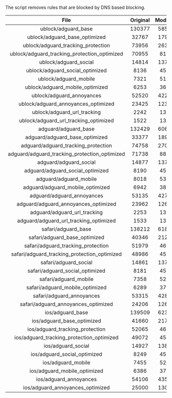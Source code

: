 The script removes rules that are blocked by DNS based blocking.


| File | Original | Modified |
|:----:|:-----:|:-----:|
| ublock/adguard_base | 130377 | 58584 |
| ublock/adguard_base_optimized | 32767 | 17944 |
| ublock/adguard_tracking_protection | 73956 | 26352 |
| ublock/adguard_tracking_protection_optimized | 70955 | 8169 |
| ublock/adguard_social | 14814 | 13731 |
| ublock/adguard_social_optimized | 8136 | 4534 |
| ublock/adguard_mobile | 7321 | 5158 |
| ublock/adguard_mobile_optimized | 6253 | 3682 |
| ublock/adguard_annoyances | 52520 | 42214 |
| ublock/adguard_annoyances_optimized | 23425 | 12317 |
| ublock/adguard_url_tracking | 2242 | 1364 |
| ublock/adguard_url_tracking_optimized | 1522 | 1361 |
| adguard/adguard_base | 132429 | 60680 |
| adguard/adguard_base_optimized | 33377 | 18980 |
| adguard/adguard_tracking_protection | 74758 | 27095 |
| adguard/adguard_tracking_protection_optimized | 71738 | 8896 |
| adguard/adguard_social | 14877 | 13796 |
| adguard/adguard_social_optimized | 8190 | 4585 |
| adguard/adguard_mobile | 8018 | 5345 |
| adguard/adguard_mobile_optimized | 6942 | 3862 |
| adguard/adguard_annoyances | 53135 | 42741 |
| adguard/adguard_annoyances_optimized | 23962 | 12616 |
| adguard/adguard_url_tracking | 2253 | 1373 |
| adguard/adguard_url_tracking_optimized | 1533 | 1370 |
| safari/adguard_base | 138212 | 61887 |
| safari/adguard_base_optimized | 40346 | 21272 |
| safari/adguard_tracking_protection | 51979 | 4689 |
| safari/adguard_tracking_protection_optimized | 48986 | 4537 |
| safari/adguard_social | 14861 | 13777 |
| safari/adguard_social_optimized | 8181 | 4569 |
| safari/adguard_mobile | 7358 | 5200 |
| safari/adguard_mobile_optimized | 6289 | 3718 |
| safari/adguard_annoyances | 53315 | 42843 |
| safari/adguard_annoyances_optimized | 24206 | 12693 |
| ios/adguard_base | 139509 | 62395 |
| ios/adguard_base_optimized | 41660 | 21777 |
| ios/adguard_tracking_protection | 52065 | 4699 |
| ios/adguard_tracking_protection_optimized | 49072 | 4547 |
| ios/adguard_social | 14927 | 13816 |
| ios/adguard_social_optimized | 8249 | 4590 |
| ios/adguard_mobile | 7455 | 5245 |
| ios/adguard_mobile_optimized | 6386 | 3760 |
| ios/adguard_annoyances | 54106 | 43519 |
| ios/adguard_annoyances_optimized | 25000 | 13021 |